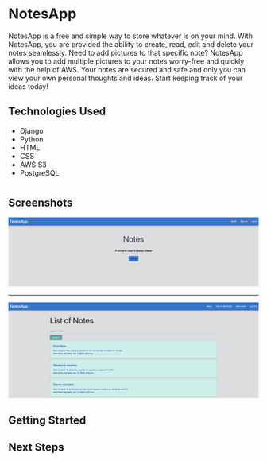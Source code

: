 <h1>NotesApp</h1>

NotesApp is a free and simple way to store whatever is on your mind. With NotesApp, you are provided the ability to create, read, edit and delete your notes seamlessly. Need to add pictures to that specific note? NotesApp allows you to add multiple pictures to your notes worry-free and quickly with the help of AWS. Your notes are secured and safe and only you can view your own personal thoughts and ideas. Start keeping track of your ideas today! 

<h2>Technologies Used</h2>
<ul>
  <li>Django</li>
  <li>Python</li>
  <li>HTML</li>
  <li>CSS</li>
  <li>AWS S3</li>
  <li>PostgreSQL</li>

</ul>

# <h2>Screenshots</h2>

<img src="notes_app/main_app/static/screenshots/home_page.jpg"/>

<hr>

<img src="notes_app/main_app/static/screenshots/user_index_view.jpg"/>

<h2>Getting Started</h2>

<h2>Next Steps</h2>
